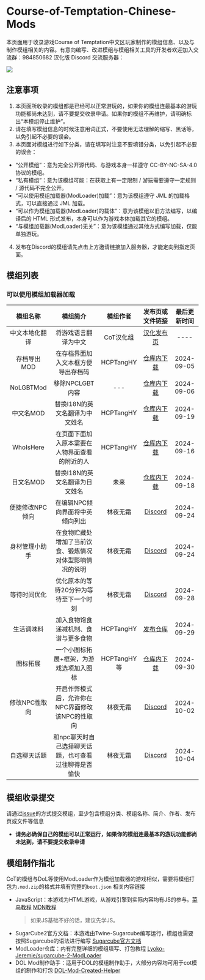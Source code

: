# Course-of-Temptation-Chinese-Mods

本页面用于收录游戏Course of Temptation中文区玩家制作的模组信息、以及与制作模组相关的内容。有意向编写、改进模组与模组相关工具的开发者欢迎加入交流群：984850682
汉化版 Discord 交流服务器：

[![](https://dcbadge.vercel.app/api/server/PfFKvBxH68)](https://discord.gg/PfFKvBxH68)

## 注意事项

1. 本页面所收录的模组都是已经可以正常游玩的，如果你的模组连最基本的游玩功能都尚未达到，请不要提交收录申请。如果你的模组不再维护，请明确标出“本模组停止维护”。
2. 请在填写模组信息的时候注意用词正式，不要使用无法理解的缩写、黑话等，以免引起不必要的误会。
3. 本页面对模组进行如下分类，请在填写时注意不要填错分类，以免引起不必要的误会：
- “公开模组”：意为完全公开源代码、与游戏本身一样遵守 CC-BY-NC-SA-4.0 协议的模组。
- “私有模组”：意为该模组可能：在获取上有一定限制 / 游玩需要遵守一定规则 / 源代码不完全公开。
- “可以使用模组加载器(ModLoader)加载”：意为该模组遵守 JML 的加载格式，可以直接通过 JML 加载。
- “可以作为模组加载器(ModLoader)的载体”：意为该模组以旧方法编写，以编译后的 HTML 形式发布，本身可以作为游戏本体加载其它的模组。
- “与模组加载器(ModLoader)无关”：意为该模组通过其他方式编写加载，仅能单独游玩。
4. 发布在Discord的模组请先点击上方邀请链接加入服务器，才能定向到指定页面。

## 模组列表
### 可以使用模组加载器加载
| 模组名称 | 模组简介 | 模组作者 | 发布页或文件链接 | 最后更新时间 |
|:----:|:----:|:----:|:----:|:----:|
| 中文本地化翻译 | 将游戏语言翻译为中文 | CoT汉化组 | [汉化发布页](https://github.com/BlackTeaPie/Course-of-Temptation-Chinese-Localization) | ---- |
| 存档导出MOD | 在存档界面加入文本框方便导出存档码 | HCPTangHY | [仓库内下载](https://github.com/BlackTeaPie/CoT-Chinese-Mods/raw/main/mods/CoTSaveExportMod-0.0.1.mod.zip) | 2024-09-05 |
| NoLGBTMod | 移除NPCLGBT内容 | --- | [仓库内下载](https://github.com/BlackTeaPie/CoT-Chinese-Mods/raw/main/mods/NoLGBTMod-0.0.1.mod.zip) | 2024-09-06 |
| 中文名MOD | 替换I18N的英文名翻译为中文姓名 | HCPTangHY | [仓库内下载](https://github.com/BlackTeaPie/CoT-Chinese-Mods/raw/main/mods/ChineseNameMod-0.1.0(%E5%85%A8%E6%96%B0%E4%BA%BA%E5%90%8D%E8%B0%A8%E6%85%8E%E6%9B%B4%E6%96%B0).mod.zip) | 2024-09-19 |
| WhoIsHere | 在页面下面加入原本需要在人物界面查看的附近的人 | HCPTangHY | [仓库内下载](https://github.com/BlackTeaPie/CoT-Chinese-Mods/raw/main/mods/WhoIsHere0.0.2.mod.zip) | 2024-09-16 |
| 日文名MOD | 替换I18N的英文名翻译为日文姓名 | 未来 | [仓库内下载](https://github.com/BlackTeaPie/CoT-Chinese-Mods/raw/main/mods/JPNameMod-0.1.0.mod.zip) | 2024-09-18 |
| 便捷修改NPC倾向 | 在编辑NPC倾向界面将中英倾向列出 | 林夜无霜 | [Discord](https://discord.com/channels/1276544544749391902/1286609803291922443) | 2024-09-24 | 
| 身材管理小助手 | 在食物贮藏处增加了当前饮食、锻炼情况对体型影响情况的说明 | 林夜无霜 | [Discord](https://discord.com/channels/1276544544749391902/1288088552961478740) | 2024-09-24 |
| 等待时间优化 | 优化原本的等待20分钟为等待至下一个时刻 | 林夜无霜 | [Discord](https://discord.com/channels/1276544544749391902/1289482347267493888) | 2024-09-28 |
| 生活调味料 | 加入食物饱食递减机制、食谱与更多食物 | HCPTangHY | [发布仓库](https://github.com/HCPTangHY/CoT-Spice-of-Life-Mod) | 2024-09-29 |
| 图标拓展 | 一个小图标拓展+框架，为游戏选项加入图标 | HCPTangHY等 | [仓库内下载](https://github.com/BlackTeaPie/CoT-Chinese-Mods/raw/main/mods/IconMod-0.1.0.mod.zip) | 2024-09-30 |
| 修改NPC性取向 | 开启作弊模式后，允许你在NPC界面修改该NPC的性取向 | 林夜无霜 | [Discord](https://discord.com/channels/1276544544749391902/1290578319250817044) | 2024-10-02 |
| 自选聊天话题 | 和npc聊天时自己选择聊天话题，也可查看过往聊得是否愉快 | 林夜无霜 | [Discord](https://discord.com/channels/1276544544749391902/1291534358498381854) | 2024-10-04 |

## 模组收录提交
请通过[issue](https://github.com/BlackTeaPie/CoT-Chinese-Mods/issues)的方式提交模组，至少包含模组分类、模组名称、简介、作者、发布页或文件等信息
- **请务必确保自己的模组可以正常运行，如果你的模组连最基本的游玩功能都尚未达到，请不要提交收录申请**


## 模组制作指北

CoT的模组与DoL等使用ModLoader作为模组加载器的游戏相似，需要将模组打包为`.mod.zip`的格式并填有完整的`boot.json`
相关内容链接
- JavaScript：本游戏为HTML游戏，从游戏引擎到实际内容均有JS的参与。[菜鸟教程](https://www.runoob.com/js/js-tutorial.html) [MDN教程](https://developer.mozilla.org/zh-CN/docs/Learn/JavaScript/First_steps/What_is_JavaScript)
  > 如果JS基础不好的话，建议先学JS。
- SugarCube2官方文档：本游戏由Twine-Sugarcube编写运行，模组也需要按照Sugarcube的语法进行编写 [Sugarcube官方文档](https://www.motoslave.net/sugarcube/2/docs/)
- ModLoader仓库：内有完整详细的模组填写、打包教程 [Lyoko-Jeremie/sugarcube-2-ModLoader](https://github.com/Lyoko-Jeremie/sugarcube-2-ModLoader)
- DOL Mod制作助手：适用于DOL的模组制作助手，大部分内容均可用于cot模组的制作和打包 [DOL-Mod-Created-Helper](https://github.com/NumberSir/DOL-Mod-Created-Helper)

